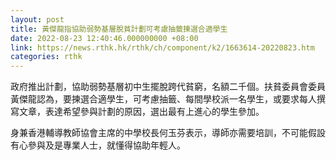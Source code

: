 ```yaml
---
layout: post
title: 黃傑龍指協助弱勢基層脫貧計劃可考慮抽籤揀選合適學生
date: 2022-08-23 12:40:46.000000000 +08:00
link: https://news.rthk.hk/rthk/ch/component/k2/1663614-20220823.htm
categories: rthk
---
```


政府推出計劃，協助弱勢基層初中生擺脫跨代貧窮，名額二千個。扶貧委員會委員黃傑龍認為，要揀選合適學生，可考慮抽籤、每間學校派一名學生，或要求每人撰寫文章，表達希望參與計劃的原因，選出最有上進心的學生參加。

身兼香港輔導教師協會主席的中學校長何玉芬表示，導師亦需要培訓，不可能假設有心參與及是專業人士，就懂得協助年輕人。
